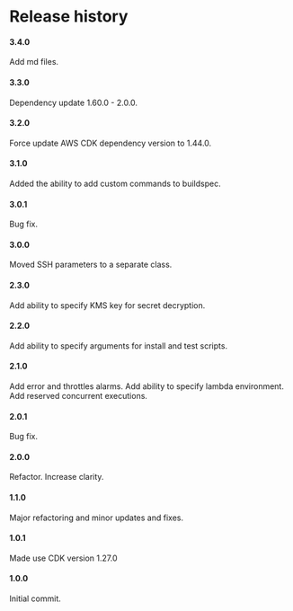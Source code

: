 # Release history

#### 3.4.0
Add md files.

#### 3.3.0
Dependency update 1.60.0 - 2.0.0.

#### 3.2.0
Force update AWS CDK dependency version to 1.44.0.

#### 3.1.0
Added the ability to add custom commands to buildspec.

#### 3.0.1
Bug fix.

#### 3.0.0
Moved SSH parameters to a separate class.

#### 2.3.0
Add ability to specify KMS key for secret decryption.

#### 2.2.0
Add ability to specify arguments for install and test scripts.

#### 2.1.0
Add error and throttles alarms. Add ability to specify lambda environment.
Add reserved concurrent executions.

#### 2.0.1
Bug fix.

#### 2.0.0
Refactor. Increase clarity.

#### 1.1.0
Major refactoring and minor updates and fixes.

#### 1.0.1
Made use CDK version 1.27.0

#### 1.0.0
Initial commit.

